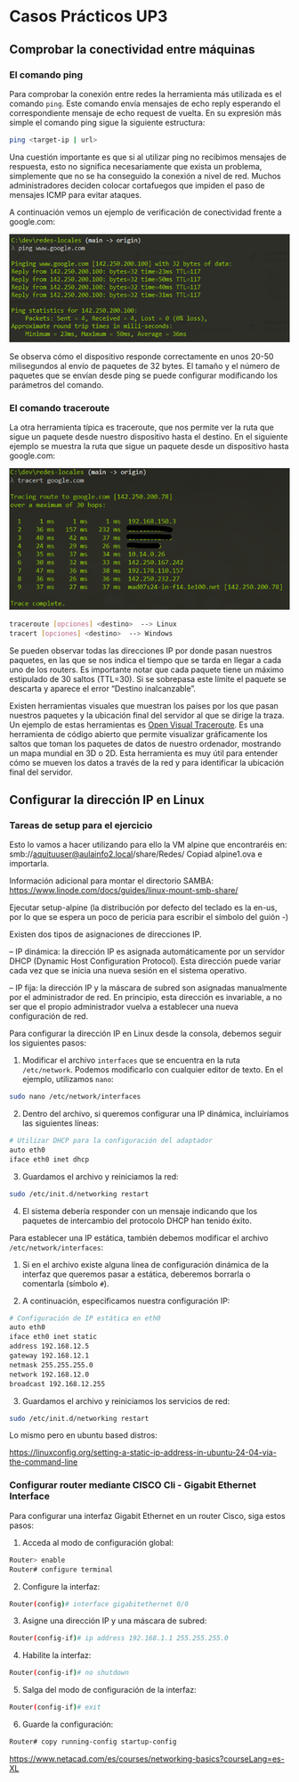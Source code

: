 # Casos Prácticos UP3

## Comprobar la conectividad entre máquinas

### El comando ping

Para comprobar la conexión entre redes la herramienta más utilizada es el comando `ping`. Este comando envía mensajes de echo reply esperando el correspondiente mensaje de echo request de vuelta. En su expresión más simple el comando ping sigue la siguiente estructura:

```bash
ping <target-ip | url>
```

Una cuestión importante es que si al utilizar ping no recibimos mensajes de respuesta, esto no significa necesariamente que exista un problema, simplemente que no se ha conseguido la conexión a nivel de red. Muchos administradores deciden colocar cortafuegos que impiden el paso de mensajes ICMP para evitar ataques.

A continuación vemos un ejemplo de verificación de conectividad frente a google.com:

![Captura de pantalla del comando ping](assets/images/captura_ping1.png)

Se observa cómo el dispositivo responde correctamente en unos 20-50 milisegundos al envío de paquetes de 32 bytes. El tamaño y el número de paquetes que se envían desde ping se puede configurar modificando los parámetros del comando.

### El comando traceroute

La otra herramienta típica es traceroute, que nos permite ver la ruta que sigue un paquete desde nuestro dispositivo hasta el destino. En el siguiente ejemplo se muestra la ruta que sigue un paquete desde un dispositivo hasta google.com:

![Captura de pantalla del comando traceroute](assets/images/captura_traceroute1.png)

```bash
traceroute [opciones] <destino>  --> Linux
tracert [opciones] <destino>  --> Windows
```

Se pueden observar todas las direcciones IP por donde pasan nuestros paquetes, en las que se nos indica el tiempo que se tarda en llegar a cada uno de los routers. Es importante notar que cada paquete tiene un máximo estipulado de 30 saltos (TTL=30). Si se sobrepasa este límite el paquete se descarta y aparece el error “Destino inalcanzable”.

Existen herramientas visuales que muestran los países por los que pasan nuestros paquetes y la ubicación final del servidor al que se dirige la traza. Un ejemplo de estas herramientas es [Open Visual Traceroute](https://gsuite.tools/traceroute). Es una herramienta de código abierto que permite visualizar gráficamente los saltos que toman los paquetes de datos de nuestro ordenador, mostrando un mapa mundial en 3D o 2D. Esta herramienta es muy útil para entender cómo se mueven los datos a través de la red y para identificar la ubicación final del servidor.

## Configurar la dirección IP en Linux


### Tareas de setup para el ejercicio 

Esto lo vamos a hacer utilizando para ello la VM alpine que encontraréis en: smb://aquituuser@aulainfo2.local/share/Redes/
Copiad alpine1.ova e importarla.

Información adicional para montar el directorio SAMBA: https://www.linode.com/docs/guides/linux-mount-smb-share/

Ejecutar setup-alpine (la distribución por defecto del teclado es la en-us, por  lo que se espera un poco de pericia para escribir el símbolo del guión -) 

Existen dos tipos de asignaciones de direcciones IP.

– IP dinámica: la dirección IP es asignada automáticamente por un servidor DHCP (Dynamic Host Configuration Protocol). Esta dirección puede variar cada vez que se inicia una nueva sesión en el sistema operativo.

– IP fija: la dirección IP y la máscara de subred son asignadas manualmente por el administrador de red. En principio, esta dirección es invariable, a no ser que el propio administrador vuelva a establecer una nueva configuración de red.

Para configurar la dirección IP en Linux desde la consola, debemos seguir los siguientes pasos:

1. Modificar el archivo `interfaces` que se encuentra en la ruta `/etc/network`. Podemos modificarlo con cualquier editor de texto. En el ejemplo, utilizamos `nano`:

```bash
sudo nano /etc/network/interfaces
```

2. Dentro del archivo, si queremos configurar una IP dinámica, incluiríamos las siguientes líneas:

```bash
# Utilizar DHCP para la configuración del adaptador
auto eth0
iface eth0 inet dhcp
```

3. Guardamos el archivo y reiniciamos la red:

```bash
sudo /etc/init.d/networking restart
```

4. El sistema debería responder con un mensaje indicando que los paquetes de intercambio del protocolo DHCP han tenido éxito.

Para establecer una IP estática, también debemos modificar el archivo `/etc/network/interfaces`:

1. Si en el archivo existe alguna línea de configuración dinámica de la interfaz que queremos pasar a estática, deberemos borrarla o comentarla (símbolo `#`).

2. A continuación, especificamos nuestra configuración IP:

```bash
# Configuración de IP estática en eth0
auto eth0
iface eth0 inet static
address 192.168.12.5
gateway 192.168.12.1
netmask 255.255.255.0
network 192.168.12.0
broadcast 192.168.12.255
```

3. Guardamos el archivo y reiniciamos los servicios de red:

```bash
sudo /etc/init.d/networking restart
```

Lo mismo pero en ubuntu based distros:

https://linuxconfig.org/setting-a-static-ip-address-in-ubuntu-24-04-via-the-command-line


### Configurar router mediante CISCO Cli - Gigabit Ethernet Interface

Para configurar una interfaz Gigabit Ethernet en un router Cisco, siga estos pasos:

1. Acceda al modo de configuración global:

```bash
Router> enable
Router# configure terminal
```

2. Configure la interfaz:

```bash
Router(config)# interface gigabitethernet 0/0
```

3. Asigne una dirección IP y una máscara de subred:

```bash
Router(config-if)# ip address 192.168.1.1 255.255.255.0
```

4. Habilite la interfaz:

```bash
Router(config-if)# no shutdown
```

5. Salga del modo de configuración de la interfaz:

```bash
Router(config-if)# exit
```

6. Guarde la configuración:

```bash
Router# copy running-config startup-config
```

<https://www.netacad.com/es/courses/networking-basics?courseLang=es-XL>

